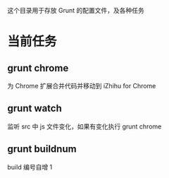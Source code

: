 这个目录用于存放 Grunt 的配置文件，及各种任务

# 当前任务

## grunt chrome

为 Chrome 扩展合并代码并移动到 iZhihu for Chrome

## grunt watch

监听 src 中 js 文件变化，如果有变化执行 grunt chrome

## grunt buildnum 

build 编号自增 1